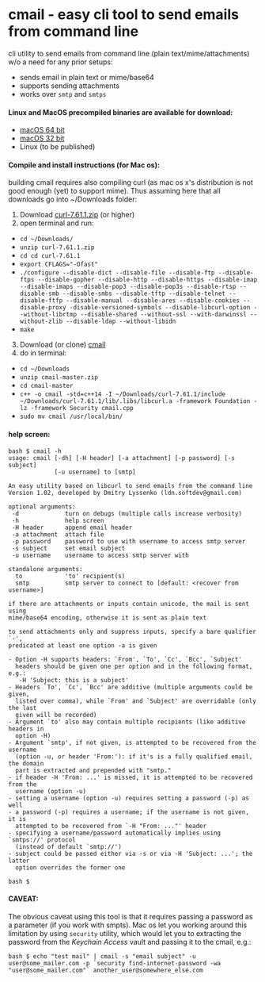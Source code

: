# cmail - easy cli tool to send emails from command line 

cli utility to send emails from command line (plain text/mime/attachments) w/o a need for any prior setups:
  - sends email in plain text or mime/base64
  - supports sending attachments
  - works over `smtp` and `smtps`


#### Linux and MacOS precompiled binaries are available for download:
- [macOS 64 bit](https://github.com/ldn-softdev/cmail/raw/master/cmail-macos-64.v1.02)
- [macOS 32 bit](https://github.com/ldn-softdev/cmail/raw/master/cmail-macos-32.v.1.02)
- Linux (to be published)

#### Compile and install instructions (for Mac os):
building cmail requires also compiling curl (as mac os x's distribution is not good enough (yet) to support mime). Thus assuming
here that all downloads go into ~/Downloads folder:
  1. Download [curl-7.61.1.zip](https://curl.haxx.se/download/curl-7.61.1.zip) (or higher)
  2. open terminal and run:

   - `cd ~/Downloads/`
   - `unzip curl-7.61.1.zip`
   - `cd cd curl-7.61.1`
   - `export CFLAGS="-Ofast"`
   - `./configure --disable-dict --disable-file --disable-ftp --disable-ftps --disable-gopher --disable-http --disable-https --disable-imap --disable-imaps --disable-pop3 --disable-pop3s --disable-rtsp --disable-smb --disable-smbs --disable-tftp --disable-telnet --disable-ftfp --disable-manual --disable-ares --disable-cookies --disable-proxy -disable-versioned-symbols --disable-libcurl-option --without-librtmp --disable-shared --without-ssl --with-darwinssl --without-zlib --disable-ldap --without-libidn 
`
   - `make`
  3. Download (or clone) [cmail](https://github.com/ldn-softdev/cmail/archive/master.zip)
  4. do in terminal:
  
   - `cd ~/Downloads`
   - `unzip cmail-master.zip`
   - `cd cmail-master`
   - `c++ -o cmail -std=c++14 -I ~/Downloads/curl-7.61.1/include ~/Downloads/curl-7.61.1/lib/.libs/libcurl.a -framework Foundation -lz -framework Security cmail.cpp
`
   - `sudo mv cmail /usr/local/bin/`


#### help screen:
```
bash $ cmail -h
usage: cmail [-dh] [-H header] [-a attachment] [-p password] [-s subject]
             [-u username] to [smtp]

An easy utility based on libcurl to send emails from the command line
Version 1.02, developed by Dmitry Lyssenko (ldn.softdev@gmail.com)

optional arguments:
 -d             turn on debugs (multiple calls increase verbosity)
 -h             help screen
 -H header      append email header
 -a attachment  attach file
 -p password    password to use with username to access smtp server
 -s subject     set email subject
 -u username    username to access smtp server with

standalone arguments:
  to            'to' recipient(s)
  smtp          smtp server to connect to [default: <recover from username>]

if there are attachments or inputs contain unicode, the mail is sent using
mime/base64 encoding, otherwise it is sent as plain text

to send attachments only and suppress inputs, specify a bare qualifier `-',
predicated at least one option -a is given

- Option -H supports headers: `From', `To', `Cc', `Bcc', `Subject'
  headers should be given one per option and in the following format, e.g.:
   -H 'Subject: this is a subject'
- Headers `To', `Cc', `Bcc' are additive (multiple arguments could be given,
  listed over comma), while `From' and `Subject' are overridable (only the last
  given will be recorded)
- Argument `to' also may contain multiple recipients (like additive headers in
  option -H)
- Argument `smtp', if not given, is attempted to be recovered from the username
  (option -u, or header 'From:'): if it's is a fully qualified email, the domain
  part is extracted and prepended with "smtp."
- if header -H 'From: ...' is missed, it is attempted to be recovered from the
  username (option -u)
- setting a username (option -u) requires setting a password (-p) as well
- a password (-p) requires a username; if the username is not given, it is
  attempted to be recovered from `-H "From: ..."' header
- specifying a username/password automatically implies using `smtps://' protocol
  (instead of default `smtp://')
- subject could be passed either via -s or via -H 'Subject: ...'; the latter
  option overrides the former one

bash $ 
```


#### CAVEAT:
The obvious caveat using this tool is that it requires passing a password as a parameter (if you work with smpts).
Mac os let you working around this limitation by using `security` utility, which would let you to extracting the
password from the *Keychain Access* vault and passing it to the cmail, e.g.:
```
bash $ echo "test mail" | cmail -s "email subject" -u user@some_mailer.com -p `security find-internet-password -wa "user@some_mailer.com"` another_user@somewhere_else.com
```
